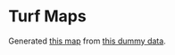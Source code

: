 # Turf Maps

Generated [this map](https://www.google.com/maps/d/u/0/edit?mid=1DEcHV_Xy6CDhVQ_rfxVW6VVX5GK6o-ZW&usp=sharing) from [this dummy data](/sample_turf.csv).